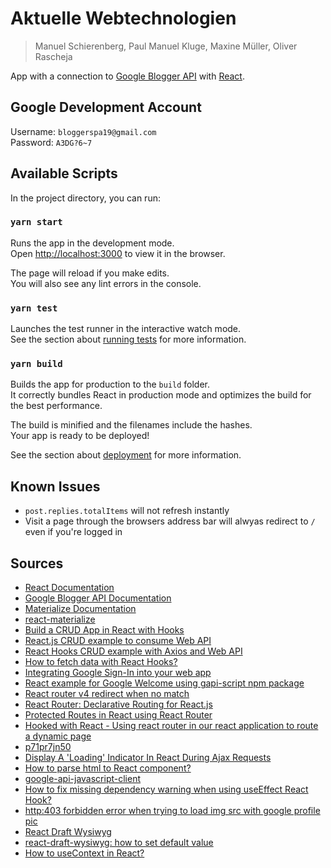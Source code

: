 # Aktuelle Webtechnologien
> Manuel Schierenberg, Paul Manuel Kluge, Maxine Müller, Oliver Rascheja

App with a connection to [Google Blogger API](https://developers.google.com/blogger) with [React](https://reactjs.org/).

## Google Development Account
Username: `bloggerspa19@gmail.com`  
Password: `A3DG?6~7`

## Available Scripts

In the project directory, you can run:

### `yarn start`

Runs the app in the development mode.<br />
Open [http://localhost:3000](http://localhost:3000) to view it in the browser.

The page will reload if you make edits.<br />
You will also see any lint errors in the console.

### `yarn test`

Launches the test runner in the interactive watch mode.<br />
See the section about [running tests](https://facebook.github.io/create-react-app/docs/running-tests) for more information.

### `yarn build`

Builds the app for production to the `build` folder.<br />
It correctly bundles React in production mode and optimizes the build for the best performance.

The build is minified and the filenames include the hashes.<br />
Your app is ready to be deployed!

See the section about [deployment](https://facebook.github.io/create-react-app/docs/deployment) for more information.

## Known Issues
* `post.replies.totalItems` will not refresh instantly
* Visit a page through the browsers address bar will alwyas redirect to `/` even if you're logged in

## Sources
* [React Documentation](https://reactjs.org/docs/getting-started.html)
* [Google Blogger API Documentation](https://developers.google.com/blogger)
* [Materialize Documentation](https://materializecss.com/)
* [react-materialize](https://github.com/react-materialize/react-materialize)
* [Build a CRUD App in React with Hooks](https://www.taniarascia.com/crud-app-in-react-with-hooks/)
* [React.js CRUD example to consume Web API](https://bezkoder.com/react-crud-web-api/)
* [React Hooks CRUD example with Axios and Web API](https://bezkoder.com/react-hooks-crud-axios-api/)
* [How to fetch data with React Hooks?](https://www.robinwieruch.de/react-hooks-fetch-data)
* [Integrating Google Sign-In into your web app](https://developers.google.com/identity/sign-in/web/sign-in)
* [React example for Google Welcome using gapi-script npm package](https://github.com/LucasAndrad/gapi-script-live-example)
* [React router v4 redirect when no match](https://stackoverflow.com/questions/50341108/react-router-v4-redirect-when-no-match)
* [React Router: Declarative Routing for React.js](https://reacttraining.com/react-router/web/guides/quick-start)
* [Protected Routes in React using React Router](https://www.youtube.com/watch?v=Y0-qdp-XBJg)
* [Hooked with React - Using react router in our react application to route a dynamic page](https://learnwithparam.com/blog/book-details-page-using-react-router/)
* [p71pr7jn50](https://codesandbox.io/s/p71pr7jn50)
* [Display A 'Loading' Indicator In React During Ajax Requests ](https://blog.stvmlbrn.com/2017/10/14/display-loading-indicator-in-react-during-ajax-requests.html)
* [How to parse html to React component?](https://stackoverflow.com/questions/44643424/how-to-parse-html-to-react-component)
* [google-api-javascript-client](https://github.com/google/google-api-javascript-client)
* [How to fix missing dependency warning when using useEffect React Hook?](https://stackoverflow.com/questions/55840294/how-to-fix-missing-dependency-warning-when-using-useeffect-react-hook)
* [http:403 forbidden error when trying to load img src with google profile pic](https://stackoverflow.com/questions/40570117/http403-forbidden-error-when-trying-to-load-img-src-with-google-profile-pic)
* [React Draft Wysiwyg](https://jpuri.github.io/react-draft-wysiwyg/#/)
* [react-draft-wysiwyg: how to set default value](https://github.com/jpuri/react-draft-wysiwyg/issues/357)
* [How to useContext in React?](https://www.robinwieruch.de/react-usecontext-hook)